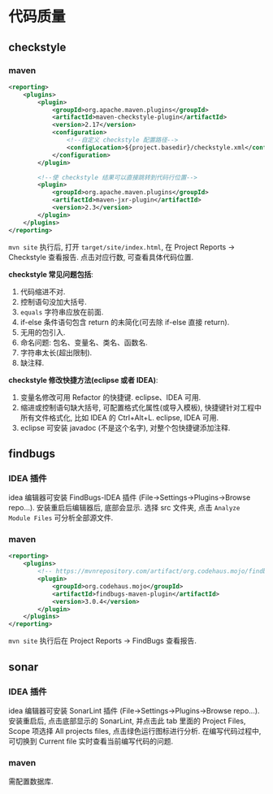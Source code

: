 # 代码质量

## checkstyle

### maven

```xml
<reporting>
    <plugins>
        <plugin>
            <groupId>org.apache.maven.plugins</groupId>
            <artifactId>maven-checkstyle-plugin</artifactId>
            <version>2.17</version>
            <configuration>
                <!--自定义 checkstyle 配置路径-->
                <configLocation>${project.basedir}/checkstyle.xml</configLocation>
            </configuration>
        </plugin>

        <!--使 checkstyle 结果可以直接跳转到代码行位置-->
        <plugin>
            <groupId>org.apache.maven.plugins</groupId>
            <artifactId>maven-jxr-plugin</artifactId>
            <version>2.3</version>
        </plugin>
    </plugins>
</reporting>
```

`mvn site` 执行后, 打开 `target/site/index.html`, 在 Project Reports -> Checkstyle 查看报告. 点击对应行数, 可查看具体代码位置.

**checkstyle 常见问题包括**:

1. 代码缩进不对.
2. 控制语句没加大括号.
3. `equals` 字符串应放在前面.
4. if-else 条件语句包含 return 的未简化(可去除 if-else 直接 return).
5. 无用的包引入.
6. 命名问题: 包名、变量名、类名、函数名.
7. 字符串太长(超出限制).
8. 缺注释.

**checkstyle 修改快捷方法(eclipse 或者 IDEA)**:

1. 变量名修改可用 Refactor 的快捷键. eclipse、IDEA 可用.
2. 缩进或控制语句缺大括号, 可配置格式化属性(或导入模板), 快捷键针对工程中所有文件格式化, 比如 IDEA 的 Ctrl+Alt+L. eclipse, IDEA 可用.
3. eclipse 可安装 javadoc (不是这个名字), 对整个包快捷键添加注释.

## findbugs

### IDEA 插件

idea 编辑器可安装 FindBugs-IDEA 插件 (File->Settings->Plugins->Browse repo...).  安装重启后编辑器后, 底部会显示. 选择 src 文件夹, 点击 `Analyze Module Files` 可分析全部源文件.

### maven

```xml
<reporting>
    <plugins>
        <!-- https://mvnrepository.com/artifact/org.codehaus.mojo/findbugs-maven-plugin -->
        <plugin>
            <groupId>org.codehaus.mojo</groupId>
            <artifactId>findbugs-maven-plugin</artifactId>
            <version>3.0.4</version>
        </plugin>
    </plugins>
</reporting>
```

`mvn site` 执行后在 Project Reports -> FindBugs 查看报告.

## sonar

### IDEA 插件

idea 编辑器可安装 SonarLint 插件 (File->Settings->Plugins->Browse repo...). 安装重启后, 点击底部显示的 SonarLint, 并点击此 tab 里面的 Project Files, Scope 项选择 All projects files, 点击绿色运行图标进行分析. 在编写代码过程中, 可切换到 Current file 实时查看当前编写代码的问题.

### maven

需配置数据库.
